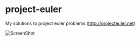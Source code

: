# project-euler
My solutions to project euler problems (http://projecteuler.net)

![ScreenShot](https://projecteuler.net/profile/keithblaha.png)
